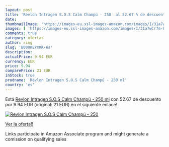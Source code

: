 ```yaml
---
layout: post
title: 'Revlon Intragen S.O.S Calm Champú - 250  al 52.67 % de descuento'
date: 
thumbnailImage: 'https://images-eu.ssl-images-amazon.com/images/I/31a7wCr7m-L._SL200_.jpg'
images: [ 'https://images-eu.ssl-images-amazon.com/images/I/31a7wCr7m-L._SL200_.jpg' ]
comments: true
category: ofertas
author: ring
slug: 'B00OKEYXKK-es'
description:
actualPrice: 9.94 EUR
currency: EUR
price: 9.94
comparePrice: 21 EUR
inStock: true
prodname: 'Revlon Intragen S.O.S Calm Champú - 250 ml'
country: 'es'
---
```


Está [Revlon Intragen S.O.S Calm Champú - 250 ml](https://www.amazon.es/dp/B00OKEYXKK/?tag=tolees-21) con 52.67 de descuento por 9.94 EUR (original: 21 EUR) en el siguiente enlace!

[![Revlon Intragen S.O.S Calm Champú - 250 ](https://images-eu.ssl-images-amazon.com/images/I/31a7wCr7m-L._SL200_.jpg)](https://www.amazon.es/dp/B00OKEYXKK/?tag=tolees-21)

[Ver la oferta!!](https://www.amazon.es/dp/B00OKEYXKK/?tag=tolees-21)

Links participate in Amazon Associate program and might generate a comission on qualifying sales


